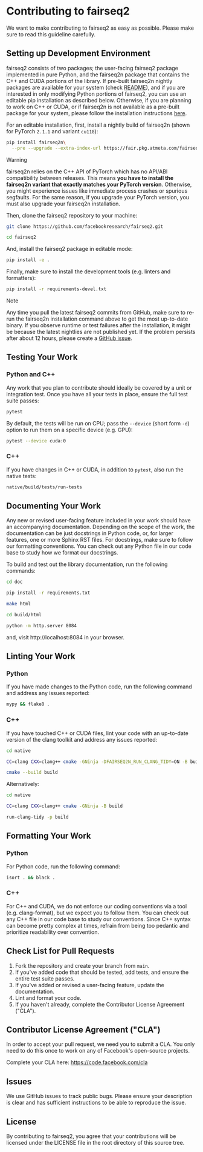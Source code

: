 # Contributing to fairseq2
We want to make contributing to fairseq2 as easy as possible. Please make sure
to read this guideline carefully.


## Setting up Development Environment
fairseq2 consists of two packages; the user-facing fairseq2 package implemented
in pure Python, and the fairseq2n package that contains the C++ and CUDA
portions of the library. If pre-built fairseq2n nightly packages are available
for your system (check [README](.#nightlies)), and if you are interested in only
modifying Python portions of fairseq2, you can use an editable pip installation
as described below. Otherwise, if you are planning to work on C++ or CUDA, or if
fairseq2n is not available as a pre-built package for your system, please follow
the installation instructions [here](INSTALL_FROM_SOURCE.md).

For an editable installation, first, install a nightly build of fairseq2n (shown
for PyTorch `2.1.1` and variant `cu118`):

```sh
pip install fairseq2n\
  --pre --upgrade --extra-index-url https://fair.pkg.atmeta.com/fairseq2/whl/nightly/pt2.1.1/cu118
```

> [!WARNING]
> fairseq2n relies on the C++ API of PyTorch which has no API/ABI compatibility
> between releases. This means **you have to install the fairseq2n variant that
> exactly matches your PyTorch version**. Otherwise, you might experience issues
> like immediate process crashes or spurious segfaults. For the same reason, if
> you upgrade your PyTorch version, you must also upgrade your fairseq2n
> installation.

Then, clone the fairseq2 repository to your machine:

```sh
git clone https://github.com/facebookresearch/fairseq2.git

cd fairseq2
```

And, install the fairseq2 package in editable mode:

```sh
pip install -e .
```

Finally, make sure to install the development tools (e.g. linters and
formatters):

```sh
pip install -r requirements-devel.txt
```

> [!NOTE]
> Any time you pull the latest fairseq2 commits from GitHub, make sure to re-run
> the fairseq2n installation command above to get the most up-to-date binary. If
> you observe runtime or test failures after the installation, it might be
> because the latest nightlies are not published yet. If the problem persists
> after about 12 hours, please create a
> [GitHub issue](https://github.com/facebookresearch/fairseq2/issues/new/choose).

## Testing Your Work

### Python and C++
Any work that you plan to contribute should ideally be covered by a unit or
integration test. Once you have all your tests in place, ensure the full test
suite passes:

```sh
pytest
```

By default, the tests will be run on CPU; pass the `--device` (short form `-d`)
option to run them on a specific device (e.g. GPU):

```sh
pytest --device cuda:0
```

### C++
If you have changes in C++ or CUDA, in addition to `pytest`, also run the native
tests:

```sh
native/build/tests/run-tests
```


## Documenting Your Work
Any new or revised user-facing feature included in your work should have an
accompanying documentation. Depending on the scope of the work, the
documentation can be just docstrings in Python code, or, for larger features,
one or more Sphinx RST files. For docstrings, make sure to follow our formatting
conventions. You can check out any Python file in our code base to study how we
format our docstrings.

To build and test out the library documentation, run the following commands:

```sh
cd doc

pip install -r requirements.txt

make html

cd build/html

python -m http.server 8084
```

and, visit http://localhost:8084 in your browser.


## Linting Your Work

### Python
If you have made changes to the Python code, run the following command and
address any issues reported:

```sh
mypy && flake8 .
```

### C++
If you have touched C++ or CUDA files, lint your code with an up-to-date version
of the clang toolkit and address any issues reported:

```sh
cd native

CC=clang CXX=clang++ cmake -GNinja -DFAIRSEQ2N_RUN_CLANG_TIDY=ON -B build

cmake --build build
```

Alternatively:

```sh
cd native

CC=clang CXX=clang++ cmake -GNinja -B build

run-clang-tidy -p build
```


## Formatting Your Work

### Python
For Python code, run the following command:

```sh
isort . && black .
```

### C++
For C++ and CUDA, we do not enforce our coding conventions via a tool (e.g.
clang-format), but we expect you to follow them. You can check out any C++ file
in our code base to study our conventions. Since C++ syntax can become pretty
complex at times, refrain from being too pedantic and prioritize readability
over convention.


## Check List for Pull Requests
1. Fork the repository and create your branch from `main`.
2. If you've added code that should be tested, add tests, and ensure the entire
   test suite passes.
3. If you've added or revised a user-facing feature, update the documentation.
4. Lint and format your code.
5. If you haven't already, complete the Contributor License Agreement ("CLA").


## Contributor License Agreement ("CLA")
In order to accept your pull request, we need you to submit a CLA. You only need
to do this once to work on any of Facebook's open-source projects.

Complete your CLA here: <https://code.facebook.com/cla>


## Issues
We use GitHub issues to track public bugs. Please ensure your description is
clear and has sufficient instructions to be able to reproduce the issue.


## License
By contributing to fairseq2, you agree that your contributions will be licensed
under the LICENSE file in the root directory of this source tree.

